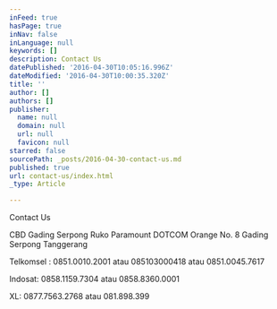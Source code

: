 ```yaml
---
inFeed: true
hasPage: true
inNav: false
inLanguage: null
keywords: []
description: Contact Us
datePublished: '2016-04-30T10:05:16.996Z'
dateModified: '2016-04-30T10:00:35.320Z'
title: ''
author: []
authors: []
publisher:
  name: null
  domain: null
  url: null
  favicon: null
starred: false
sourcePath: _posts/2016-04-30-contact-us.md
published: true
url: contact-us/index.html
_type: Article

---
```

Contact Us

CBD Gading Serpong Ruko Paramount DOTCOM Orange No. 8 Gading Serpong Tanggerang

Telkomsel : 0851.0010.2001 atau 085103000418 atau 0851.0045.7617

Indosat: 0858.1159.7304 atau 0858.8360.0001 

XL: 0877.7563.2768 atau 081.898.399
